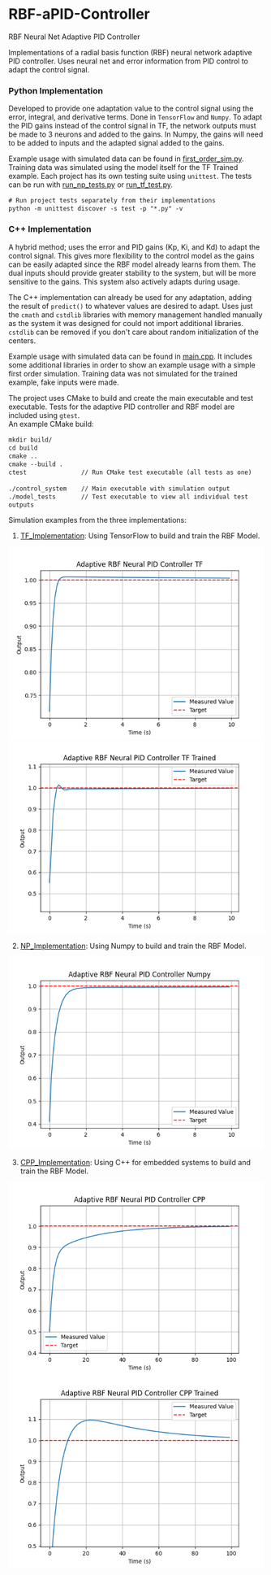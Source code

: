 # RBF-aPID-Controller
RBF Neural Net Adaptive PID Controller

Implementations of a radial basis function (RBF) neural network adaptive PID controller. Uses 
neural net and error information from PID control to adapt the control signal. 

### Python Implementation
Developed to provide one adaptation value to the control signal 
using the error, integral, and derivative terms. Done in `TensorFlow` and `Numpy`.
To adapt the PID gains instead of the control signal in TF, the network outputs 
must be made to 3 neurons and added to the gains. In Numpy, the gains will need to
be added to inputs and the adapted signal added to the gains. 

Example usage with simulated data can be found in [first_order_sim.py](first_order_sim.py). 
Training data was simulated using the model itself for the TF Trained example. Each project
has its own testing suite using `unittest`. The tests can be run with [run_np_tests.py](./NP_Implementation/run_np_tests.py)
or [run_tf_test.py](./TF_Implementation/run_tf_tests.py).
```
# Run project tests separately from their implementations
python -m unittest discover -s test -p "*.py" -v 
```

### C++ Implementation
A hybrid method; uses the error and PID gains (Kp, Ki, and Kd) to adapt the control signal. 
This gives more flexibility to the control model as the gains can be easily adapted since 
the RBF model already learns from them. The dual inputs should provide greater stability to
the system, but will be more sensitive to the gains. This system also actively adapts during
usage. 

The C++ implementation can already be used for any adaptation, adding the result of `predict()` to
whatever values are desired to adapt. Uses just the `cmath` and `cstdlib` libraries with memory 
management handled manually as the system it was designed for could not import additional libraries. 
`cstdlib` can be removed if you don't care about random initialization of the centers. 

Example usage with simulated data can be found in [main.cpp](/CPP_Implementation/main.cpp). 
It includes some additional libraries in order to show an example usage with a simple first 
order simulation. Training data was not simulated for the trained example, fake inputs were made.

The project uses CMake to build and create the main executable and test executable. Tests for the adaptive PID controller and RBF model are included using `gtest`.\
An example CMake build:
```
mkdir build/
cd build
cmake ..
cmake --build .
ctest               // Run CMake test executable (all tests as one)

./control_system    // Main executable with simulation output
./model_tests       // Test executable to view all individual test outputs
```

Simulation examples from the three implementations: 

1. [TF_Implementation](/TF_Implementation/): Using TensorFlow to build and train the RBF Model.

![TensorFlow](images/tf_impl.png "TensorFlow")
![TF_Trained](images/tf_impl_trained.png "TF_Trained")

2. [NP_Implementation](/NP_Implementation/): Using Numpy to build and train the RBF Model.

![Numpy](images/nump_impl.png "Numpy")

3. [CPP_Implementation](/CPP_Implementation/): Using C++ for embedded systems to build and train the RBF Model. 

![CPP](images/cpp_impl.png "CPP")
![CPP_Trained](images/cpp_impl_trained.png "CPP_Trained")
